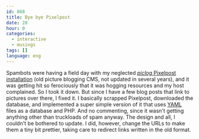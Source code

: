 ```yaml
---
id: 868
title: Bye bye Pixelpost
date: 28
hour: 0
categories:
  - interactive
  - musings
tags: []
language: eng
---
```


Spambots were having a field day with my neglected [_piclog_ Pixelpost installation](//piclog.agj.cl/) (old picture blogging CMS, not updated in several years), and it was getting hit so ferociously that it was hogging resources and my host complained. So I took it down. But since I have a few blog posts that link to pictures over there, I fixed it. I basically scrapped Pixelpost, downloaded the database, and implemented a super simple version of it that uses [YAML](http://www.yaml.org/) files as a database and PHP. And no commenting, since it wasn't getting anything other than truckloads of spam anyway. The design and all, I couldn't be bothered to update. I did, however, change the URLs to make them a tiny bit prettier, taking care to redirect links written in the old format.
